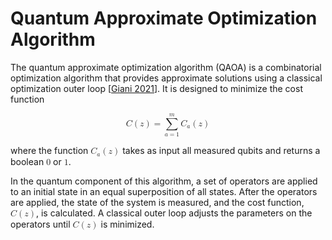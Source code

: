 # Quantum Approximate Optimization Algorithm

The quantum approximate optimization algorithm (QAOA) is a combinatorial optimization algorithm that provides approximate solutions using a classical optimization outer loop [[Giani 2021](https://doi.org/10.1007/s42979-021-00786-3)]. It is designed to minimize the cost function

<math display="block"><mrow><mi>C</mi><mo>(</mo><mi>z</mi><mo>)</mo></mrow><mo>=</mo><munderover><mo>&sum;</mo><mrow><mi>a</mi><mo>=</mo><mn>1</mn></mrow><mi>m</mi></munderover><mrow><msub><mi>C</mi><mi>a</mi></msub><mo>(</mo><mi>z</mi><mo>)</mo></mrow></math>

where the function <math><msub><mi>C</mi><mi>a</mi></msub><mo>(</mo><mi>z</mi><mo>)</mo></math> takes as input all measured qubits and returns a boolean <math><mn>0</mn></math> or <math><mn>1</mn></math>.

In the quantum component of this algorithm, a set of operators are applied to an initial state in an equal superposition of all states. After the operators are applied, the state of the system is measured, and the cost function, <math><mi>C</mi><mo>(</mo><mi>z</mi><mo>)</mo></math>, is calculated. A classical outer loop adjusts the parameters on the operators until <math><mi>C</mi><mo>(</mo><mi>z</mi><mo>)</mo></math> is minimized.

<script>MathJax.typeset();</script>
